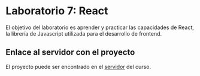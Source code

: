 # Laboratorio 7: React

El objetivo del laboratorio es aprender y practicar las capacidades de React, la librería de Javascript utilizada para el desarrollo de frontend.

 ## Enlace al servidor con el proyecto

 El proyecto puede ser encontrado en el [servidor](arpanetos.lol/lab7/22217) del curso.
